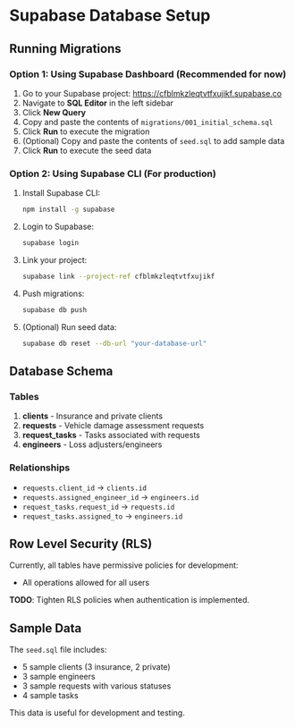 # Supabase Database Setup

## Running Migrations

### Option 1: Using Supabase Dashboard (Recommended for now)

1. Go to your Supabase project: https://cfblmkzleqtvtfxujikf.supabase.co
2. Navigate to **SQL Editor** in the left sidebar
3. Click **New Query**
4. Copy and paste the contents of `migrations/001_initial_schema.sql`
5. Click **Run** to execute the migration
6. (Optional) Copy and paste the contents of `seed.sql` to add sample data
7. Click **Run** to execute the seed data

### Option 2: Using Supabase CLI (For production)

1. Install Supabase CLI:
   ```bash
   npm install -g supabase
   ```

2. Login to Supabase:
   ```bash
   supabase login
   ```

3. Link your project:
   ```bash
   supabase link --project-ref cfblmkzleqtvtfxujikf
   ```

4. Push migrations:
   ```bash
   supabase db push
   ```

5. (Optional) Run seed data:
   ```bash
   supabase db reset --db-url "your-database-url"
   ```

## Database Schema

### Tables

1. **clients** - Insurance and private clients
2. **requests** - Vehicle damage assessment requests
3. **request_tasks** - Tasks associated with requests
4. **engineers** - Loss adjusters/engineers

### Relationships

- `requests.client_id` → `clients.id`
- `requests.assigned_engineer_id` → `engineers.id`
- `request_tasks.request_id` → `requests.id`
- `request_tasks.assigned_to` → `engineers.id`

## Row Level Security (RLS)

Currently, all tables have permissive policies for development:
- All operations allowed for all users

**TODO**: Tighten RLS policies when authentication is implemented.

## Sample Data

The `seed.sql` file includes:
- 5 sample clients (3 insurance, 2 private)
- 3 sample engineers
- 3 sample requests with various statuses
- 4 sample tasks

This data is useful for development and testing.

